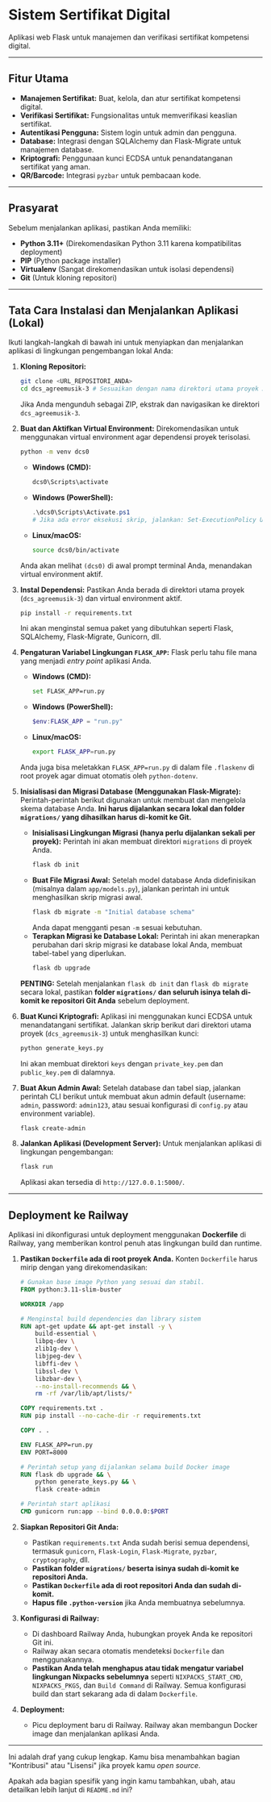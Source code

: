 # Sistem Sertifikat Digital

Aplikasi web Flask untuk manajemen dan verifikasi sertifikat kompetensi digital.

---

## Fitur Utama

* **Manajemen Sertifikat:** Buat, kelola, dan atur sertifikat kompetensi digital.
* **Verifikasi Sertifikat:** Fungsionalitas untuk memverifikasi keaslian sertifikat.
* **Autentikasi Pengguna:** Sistem login untuk admin dan pengguna.
* **Database:** Integrasi dengan SQLAlchemy dan Flask-Migrate untuk manajemen database.
* **Kriptografi:** Penggunaan kunci ECDSA untuk penandatanganan sertifikat yang aman.
* **QR/Barcode:** Integrasi `pyzbar` untuk pembacaan kode.

---

## Prasyarat

Sebelum menjalankan aplikasi, pastikan Anda memiliki:

* **Python 3.11+** (Direkomendasikan Python 3.11 karena kompatibilitas deployment)
* **PIP** (Python package installer)
* **Virtualenv** (Sangat direkomendasikan untuk isolasi dependensi)
* **Git** (Untuk kloning repositori)

---

## Tata Cara Instalasi dan Menjalankan Aplikasi (Lokal)

Ikuti langkah-langkah di bawah ini untuk menyiapkan dan menjalankan aplikasi di lingkungan pengembangan lokal Anda:

1.  **Kloning Repositori:**
    ```bash
    git clone <URL_REPOSITORI_ANDA>
    cd dcs_agreemusik-3 # Sesuaikan dengan nama direktori utama proyek Anda
    ```
    Jika Anda mengunduh sebagai ZIP, ekstrak dan navigasikan ke direktori `dcs_agreemusik-3`.

2.  **Buat dan Aktifkan Virtual Environment:**
    Direkomendasikan untuk menggunakan virtual environment agar dependensi proyek terisolasi.
    ```bash
    python -m venv dcs0
    ```
    * **Windows (CMD):**
        ```bash
        dcs0\Scripts\activate
        ```
    * **Windows (PowerShell):**
        ```powershell
        .\dcs0\Scripts\Activate.ps1
        # Jika ada error eksekusi skrip, jalankan: Set-ExecutionPolicy Unrestricted -Scope Process
        ```
    * **Linux/macOS:**
        ```bash
        source dcs0/bin/activate
        ```
    Anda akan melihat `(dcs0)` di awal prompt terminal Anda, menandakan virtual environment aktif.

3.  **Instal Dependensi:**
    Pastikan Anda berada di direktori utama proyek (`dcs_agreemusik-3`) dan virtual environment aktif.
    ```bash
    pip install -r requirements.txt
    ```
    Ini akan menginstal semua paket yang dibutuhkan seperti Flask, SQLAlchemy, Flask-Migrate, Gunicorn, dll.

4.  **Pengaturan Variabel Lingkungan `FLASK_APP`:**
    Flask perlu tahu file mana yang menjadi *entry point* aplikasi Anda.
    * **Windows (CMD):**
        ```bash
        set FLASK_APP=run.py
        ```
    * **Windows (PowerShell):**
        ```powershell
        $env:FLASK_APP = "run.py"
        ```
    * **Linux/macOS:**
        ```bash
        export FLASK_APP=run.py
        ```
    Anda juga bisa meletakkan `FLASK_APP=run.py` di dalam file `.flaskenv` di root proyek agar dimuat otomatis oleh `python-dotenv`.

5.  **Inisialisasi dan Migrasi Database (Menggunakan Flask-Migrate):**
    Perintah-perintah berikut digunakan untuk membuat dan mengelola skema database Anda. **Ini harus dijalankan secara lokal dan folder `migrations/` yang dihasilkan harus di-komit ke Git.**

    * **Inisialisasi Lingkungan Migrasi (hanya perlu dijalankan sekali per proyek):**
        Perintah ini akan membuat direktori `migrations` di proyek Anda.
        ```bash
        flask db init
        ```
    * **Buat File Migrasi Awal:** Setelah model database Anda didefinisikan (misalnya dalam `app/models.py`), jalankan perintah ini untuk menghasilkan skrip migrasi awal.
        ```bash
        flask db migrate -m "Initial database schema"
        ```
        Anda dapat mengganti pesan `-m` sesuai kebutuhan.
    * **Terapkan Migrasi ke Database Lokal:**
        Perintah ini akan menerapkan perubahan dari skrip migrasi ke database lokal Anda, membuat tabel-tabel yang diperlukan.
        ```bash
        flask db upgrade
        ```
    **PENTING:** Setelah menjalankan `flask db init` dan `flask db migrate` secara lokal, pastikan **folder `migrations/` dan seluruh isinya telah di-komit ke repositori Git Anda** sebelum deployment.

6.  **Buat Kunci Kriptografi:**
    Aplikasi ini menggunakan kunci ECDSA untuk menandatangani sertifikat. Jalankan skrip berikut dari direktori utama proyek (`dcs_agreemusik-3`) untuk menghasilkan kunci:
    ```bash
    python generate_keys.py
    ```
    Ini akan membuat direktori `keys` dengan `private_key.pem` dan `public_key.pem` di dalamnya.

7.  **Buat Akun Admin Awal:**
    Setelah database dan tabel siap, jalankan perintah CLI berikut untuk membuat akun admin default (username: `admin`, password: `admin123`, atau sesuai konfigurasi di `config.py` atau environment variable).
    ```bash
    flask create-admin
    ```

8.  **Jalankan Aplikasi (Development Server):**
    Untuk menjalankan aplikasi di lingkungan pengembangan:
    ```bash
    flask run
    ```
    Aplikasi akan tersedia di `http://127.0.0.1:5000/`.

---

## Deployment ke Railway

Aplikasi ini dikonfigurasi untuk deployment menggunakan **Dockerfile** di Railway, yang memberikan kontrol penuh atas lingkungan build dan runtime.

1.  **Pastikan `Dockerfile` ada di root proyek Anda.**
    Konten `Dockerfile` harus mirip dengan yang direkomendasikan:
    ```dockerfile
    # Gunakan base image Python yang sesuai dan stabil.
    FROM python:3.11-slim-buster

    WORKDIR /app

    # Menginstal build dependencies dan library sistem
    RUN apt-get update && apt-get install -y \
        build-essential \
        libpq-dev \
        zlib1g-dev \
        libjpeg-dev \
        libffi-dev \
        libssl-dev \
        libzbar-dev \
        --no-install-recommends && \
        rm -rf /var/lib/apt/lists/*

    COPY requirements.txt .
    RUN pip install --no-cache-dir -r requirements.txt

    COPY . .

    ENV FLASK_APP=run.py
    ENV PORT=8000

    # Perintah setup yang dijalankan selama build Docker image
    RUN flask db upgrade && \
        python generate_keys.py && \
        flask create-admin

    # Perintah start aplikasi
    CMD gunicorn run:app --bind 0.0.0.0:$PORT
    ```

2.  **Siapkan Repositori Git Anda:**
    * Pastikan `requirements.txt` Anda sudah berisi semua dependensi, termasuk `gunicorn`, `Flask-Login`, `Flask-Migrate`, `pyzbar`, `cryptography`, dll.
    * **Pastikan folder `migrations/` beserta isinya sudah di-komit ke repositori Anda.**
    * **Pastikan `Dockerfile` ada di root repositori Anda dan sudah di-komit.**
    * **Hapus file `.python-version`** jika Anda membuatnya sebelumnya.

3.  **Konfigurasi di Railway:**
    * Di dashboard Railway Anda, hubungkan proyek Anda ke repositori Git ini.
    * Railway akan secara otomatis mendeteksi `Dockerfile` dan menggunakannya.
    * **Pastikan Anda telah menghapus atau tidak mengatur variabel lingkungan Nixpacks sebelumnya** seperti `NIXPACKS_START_CMD`, `NIXPACKS_PKGS`, dan `Build Command` di Railway. Semua konfigurasi build dan start sekarang ada di dalam `Dockerfile`.

4.  **Deployment:**
    * Picu deployment baru di Railway. Railway akan membangun Docker image dan menjalankan aplikasi Anda.

---

Ini adalah draf yang cukup lengkap. Kamu bisa menambahkan bagian "Kontribusi" atau "Lisensi" jika proyek kamu *open source*.

Apakah ada bagian spesifik yang ingin kamu tambahkan, ubah, atau detailkan lebih lanjut di `README.md` ini?

